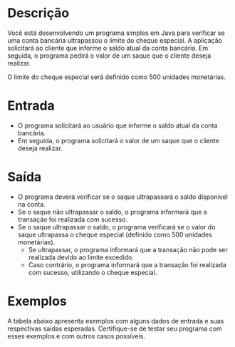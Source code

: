 # Descrição

Você está desenvolvendo um programa simples em Java para verificar se uma conta bancária ultrapassou o limite do cheque especial. A aplicação solicitará ao cliente que informe o saldo atual da conta bancária. Em seguida, o programa pedirá o valor de um saque que o cliente deseja realizar.

O limite do cheque especial será definido como 500 unidades monetárias.

# Entrada

- O programa solicitará ao usuário que informe o saldo atual da conta bancária.
- Em seguida, o programa solicitará o valor de um saque que o cliente deseja realizar.

# Saída

- O programa deverá verificar se o saque ultrapassará o saldo disponível na conta.
- Se o saque não ultrapassar o saldo, o programa informará que a transação foi realizada com sucesso.
- Se o saque ultrapassar o saldo, o programa verificará se o valor do saque ultrapassa o cheque especial (definido como 500 unidades monetárias).
    - Se ultrapassar, o programa informará que a transação não pode ser realizada devido ao limite excedido.
    - Caso contrário, o programa informará que a transação foi realizada com sucesso, utilizando o cheque especial.

# Exemplos

A tabela abaixo apresenta exemplos com alguns dados de entrada e suas respectivas saídas esperadas. Certifique-se de testar seu programa com esses exemplos e com outros casos possíveis.